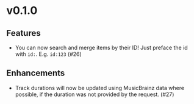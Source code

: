 # v0.1.0

## Features
- You can now search and merge items by their ID! Just preface the id with `id:`. E.g. `id:123` (#26)

## Enhancements
- Track durations will now be updated using MusicBrainz data where possible, if the duration was not provided by the request. (#27)